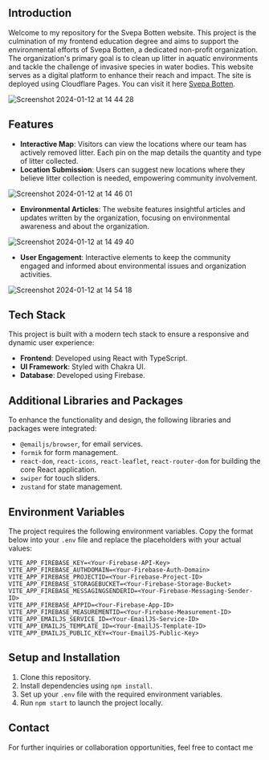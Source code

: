 ## Introduction
Welcome to my repository for the Svepa Botten website. This project is the culmination of my frontend education degree and aims to support the environmental efforts of Svepa Botten, a dedicated non-profit organization. The organization's primary goal is to clean up litter in aquatic environments and tackle the challenge of invasive species in water bodies. This website serves as a digital platform to enhance their reach and impact.
The site is deployed using Cloudflare Pages. You can visit it here [Svepa Botten](https://svepa-botten.pages.dev/).


![Screenshot 2024-01-12 at 14 44 28](https://github.com/Mikael-Ronnberg/degree-project/assets/113439687/33a08b38-1c74-4b62-98b5-abb9cc7dce9a)



## Features
- **Interactive Map**: Visitors can view the locations where our team has actively removed litter. Each pin on the map details the quantity and type of litter collected.
- **Location Submission**: Users can suggest new locations where they believe litter collection is needed, empowering community involvement.

![Screenshot 2024-01-12 at 14 46 01](https://github.com/Mikael-Ronnberg/degree-project/assets/113439687/69e48f1b-d067-4668-a324-50c509cfef55)

- **Environmental Articles**: The website features insightful articles and updates written by the organization, focusing on environmental awareness and about the organization.

![Screenshot 2024-01-12 at 14 49 40](https://github.com/Mikael-Ronnberg/degree-project/assets/113439687/7da20c9f-3d17-4355-a239-323820fd3615)

- **User Engagement**: Interactive elements to keep the community engaged and informed about environmental issues and organization activities.
  
![Screenshot 2024-01-12 at 14 54 18](https://github.com/Mikael-Ronnberg/degree-project/assets/113439687/b40f5c94-d4f6-47d6-b30b-34fce21de905)


## Tech Stack
This project is built with a modern tech stack to ensure a responsive and dynamic user experience:
- **Frontend**: Developed using React with TypeScript.
- **UI Framework**: Styled with Chakra UI.
- **Database**: Developed  using Firebase.

## Additional Libraries and Packages
To enhance the functionality and design, the following libraries and packages were integrated:
- `@emailjs/browser`, for email services.
- `formik` for form management.
- `react-dom`, `react-icons`, `react-leaflet`, `react-router-dom` for building the core React application.
- `swiper` for touch sliders.
- `zustand` for state management.

## Environment Variables

The project requires the following environment variables. Copy the format below into your `.env` file and replace the placeholders with your actual values:

```plaintext
VITE_APP_FIREBASE_KEY=<Your-Firebase-API-Key>
VITE_APP_FIREBASE_AUTHDOMAIN=<Your-Firebase-Auth-Domain>
VITE_APP_FIREBASE_PROJECTID=<Your-Firebase-Project-ID>
VITE_APP_FIREBASE_STORAGEBUCKET=<Your-Firebase-Storage-Bucket>
VITE_APP_FIREBASE_MESSAGINGSENDERID=<Your-Firebase-Messaging-Sender-ID>
VITE_APP_FIREBASE_APPID=<Your-Firebase-App-ID>
VITE_APP_FIREBASE_MEASUREMENTID=<Your-Firebase-Measurement-ID>
VITE_APP_EMAILJS_SERVICE_ID=<Your-EmailJS-Service-ID>
VITE_APP_EMAILJS_TEMPLATE_ID=<Your-EmailJS-Template-ID>
VITE_APP_EMAILJS_PUBLIC_KEY=<Your-EmailJS-Public-Key>
```

## Setup and Installation
1. Clone this repository.
2. Install dependencies using `npm install`.
3. Set up your `.env` file with the required environment variables.
4. Run `npm start` to launch the project locally.

## Contact
For further inquiries or collaboration opportunities, feel free to contact me 
